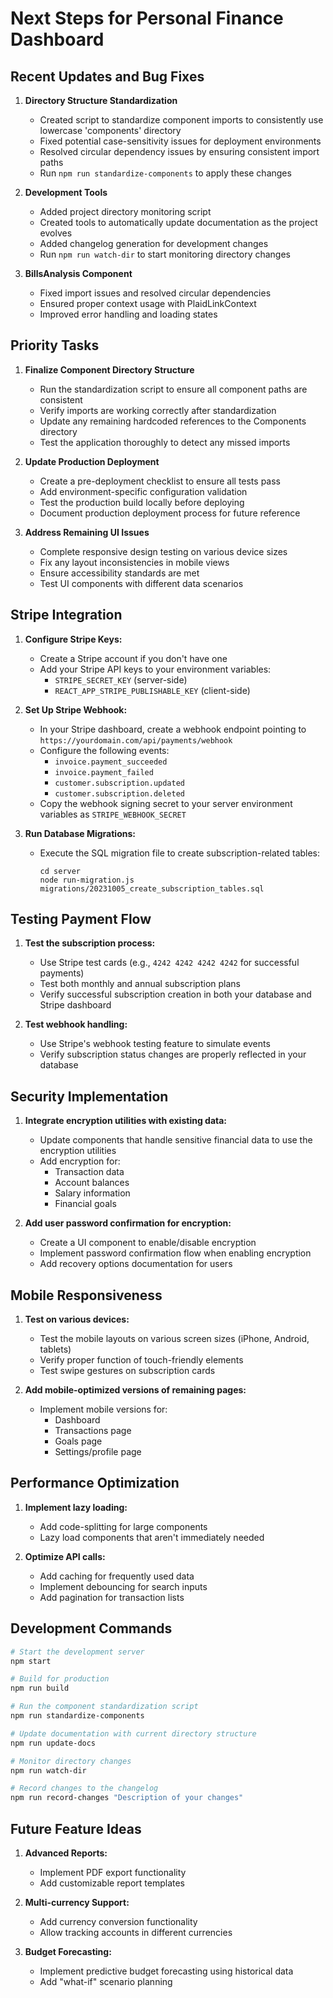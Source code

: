 # Next Steps for Personal Finance Dashboard

## Recent Updates and Bug Fixes

1. **Directory Structure Standardization**
   - Created script to standardize component imports to consistently use lowercase 'components' directory
   - Fixed potential case-sensitivity issues for deployment environments
   - Resolved circular dependency issues by ensuring consistent import paths
   - Run `npm run standardize-components` to apply these changes

2. **Development Tools**
   - Added project directory monitoring script
   - Created tools to automatically update documentation as the project evolves
   - Added changelog generation for development changes
   - Run `npm run watch-dir` to start monitoring directory changes

3. **BillsAnalysis Component**
   - Fixed import issues and resolved circular dependencies
   - Ensured proper context usage with PlaidLinkContext
   - Improved error handling and loading states

## Priority Tasks

1. **Finalize Component Directory Structure**
   - Run the standardization script to ensure all component paths are consistent
   - Verify imports are working correctly after standardization
   - Update any remaining hardcoded references to the Components directory
   - Test the application thoroughly to detect any missed imports

2. **Update Production Deployment**
   - Create a pre-deployment checklist to ensure all tests pass
   - Add environment-specific configuration validation
   - Test the production build locally before deploying
   - Document production deployment process for future reference

3. **Address Remaining UI Issues**
   - Complete responsive design testing on various device sizes
   - Fix any layout inconsistencies in mobile views
   - Ensure accessibility standards are met
   - Test UI components with different data scenarios

## Stripe Integration
1. **Configure Stripe Keys:**
   - Create a Stripe account if you don't have one
   - Add your Stripe API keys to your environment variables:
     - `STRIPE_SECRET_KEY` (server-side)
     - `REACT_APP_STRIPE_PUBLISHABLE_KEY` (client-side)

2. **Set Up Stripe Webhook:**
   - In your Stripe dashboard, create a webhook endpoint pointing to `https://yourdomain.com/api/payments/webhook`
   - Configure the following events:
     - `invoice.payment_succeeded`
     - `invoice.payment_failed`
     - `customer.subscription.updated`
     - `customer.subscription.deleted`
   - Copy the webhook signing secret to your server environment variables as `STRIPE_WEBHOOK_SECRET`

3. **Run Database Migrations:**
   - Execute the SQL migration file to create subscription-related tables:
     ```
     cd server
     node run-migration.js migrations/20231005_create_subscription_tables.sql
     ```

## Testing Payment Flow
1. **Test the subscription process:**
   - Use Stripe test cards (e.g., `4242 4242 4242 4242` for successful payments)
   - Test both monthly and annual subscription plans
   - Verify successful subscription creation in both your database and Stripe dashboard

2. **Test webhook handling:**
   - Use Stripe's webhook testing feature to simulate events
   - Verify subscription status changes are properly reflected in your database

## Security Implementation
1. **Integrate encryption utilities with existing data:**
   - Update components that handle sensitive financial data to use the encryption utilities
   - Add encryption for:
     - Transaction data
     - Account balances
     - Salary information
     - Financial goals

2. **Add user password confirmation for encryption:**
   - Create a UI component to enable/disable encryption
   - Implement password confirmation flow when enabling encryption
   - Add recovery options documentation for users

## Mobile Responsiveness
1. **Test on various devices:**
   - Test the mobile layouts on various screen sizes (iPhone, Android, tablets)
   - Verify proper function of touch-friendly elements
   - Test swipe gestures on subscription cards

2. **Add mobile-optimized versions of remaining pages:**
   - Implement mobile versions for:
     - Dashboard
     - Transactions page
     - Goals page
     - Settings/profile page

## Performance Optimization
1. **Implement lazy loading:**
   - Add code-splitting for large components
   - Lazy load components that aren't immediately needed

2. **Optimize API calls:**
   - Add caching for frequently used data
   - Implement debouncing for search inputs
   - Add pagination for transaction lists

## Development Commands

```bash
# Start the development server
npm start

# Build for production
npm run build

# Run the component standardization script
npm run standardize-components

# Update documentation with current directory structure
npm run update-docs

# Monitor directory changes
npm run watch-dir

# Record changes to the changelog
npm run record-changes "Description of your changes"
```

## Future Feature Ideas
1. **Advanced Reports:**
   - Implement PDF export functionality
   - Add customizable report templates

2. **Multi-currency Support:**
   - Add currency conversion functionality
   - Allow tracking accounts in different currencies

3. **Budget Forecasting:**
   - Implement predictive budget forecasting using historical data
   - Add "what-if" scenario planning 